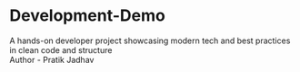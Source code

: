 # Development-Demo
A hands-on developer project showcasing modern tech and best practices in clean code and structure
<br>
Author  - Pratik Jadhav
